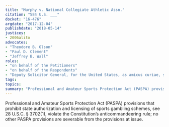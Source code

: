 ```yaml
---
title: "Murphy v. National Collegiate Athletic Assn."
citation: "584 U.S. ___"
docket: "16-476"
argdate: "2017-12-04"
publishdate: "2018-05-14"
justices:
- 2006alito
advocates:
- "Theodore B. Olson"
- "Paul D. Clement"
- "Jeffrey B. Wall"
roles:
- "on behalf of the Petitioners"
- "on behalf of the Respondents"
- "Deputy Solicitor General, for the United States, as amicus curiae, supporting the Respondents"
tags:
topics:
summary: "Professional and Amateur Sports Protection Act (PASPA) provisions that prohibit state authorization and licensing of sports gambling schemes, see 28 U.S.C. § 3702(1), violate the Constitution’s anticommandeering rule; no other PASPA provisions are severable from the provisions at issue."
---
```

Professional and Amateur Sports Protection Act (PASPA) provisions that prohibit state authorization and licensing of sports gambling schemes, see 28 U.S.C. § 3702(1), violate the Constitution’s anticommandeering rule; no other PASPA provisions are severable from the provisions at issue.

